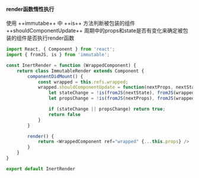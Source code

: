 #### render函数惰性执行
使用 ++immutabe++ 中 ++is++ 方法判断被包装的组件 ++shouldComponentUpdate++ 周期中的props和state是否有变化来确定被包装的组件是否执行render函数

````js
import React, { Component } from 'react';
import { fromJS, is } from 'immutable';

const InertRender = function (WrappedComponent) {
    return class ImmutableRender extends Component {
        componentDidMount() {
            const wrapped = this.refs.wrapped;
            wrapped.shouldComponentUpdate = function(nextProps, nextState) {
                let stateChange = !is(fromJS(nextState), fromJS(wrapped.state));
                let propsChange = !is(fromJS(nextProps), fromJS(wrapped.props));

                if (stateChange || propsChange) return true;
                return false
            }
        }

        render() {
            return <WrappedComponent ref="wrapped" {...this.props} />
        }
    }
}

export default InertRender
````